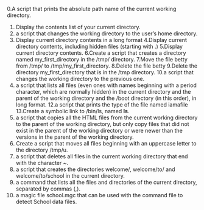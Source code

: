0.A script that prints the absolute path name of the current working directory.
1. Display the contents list of your current directory.
2. a script that changes the working directory to the user’s home directory.
3. Display current directory contents in a long format
4.Display current directory contents, including hidden files (starting with .)
5.Display current directory contents.
6.Create a script that creates a directory named my_first_directory in the /tmp/ directory.
7.Move the file betty from /tmp/ to /tmp/my_first_directory.
8.Delete the file betty
9.Delete the directory my_first_directory that is in the /tmp directory.
10.a script that changes the working directory to the previous one.
11. a script that lists all files (even ones with names beginning with a period character, which are normally hidden) in the current directory and the parent of the working directory and the /boot directory (in this order), in long format.
12.a script that prints the type of the file named iamafile
13.Create a symbolic link to /bin/ls, named __ls__.
14. a script that copies all the HTML files from the current working directory to the parent of the working directory, but only copy files that did not exist in the parent of the working directory or were newer than the versions in the parent of the working directory.
15. Create a script that moves all files beginning with an uppercase letter to the directory /tmp/u.
16. a script that deletes all files in the current working directory that end with the character ~.
17. a script that creates the directories welcome/, welcome/to/ and welcome/to/school in the current directory.
18.  a command that lists all the files and directories of the current directory, separated by commas (,).
19. a magic file school.mgc that can be used with the command file to detect School data files.